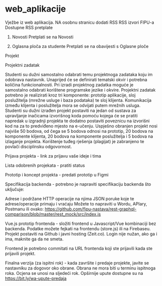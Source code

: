 # web_aplikacije
Vježbe iz web aplikacija.
NA osobnu stranicu dodati RSS
RSS izvori FIPU-a
Dostupne RSS pretplate
1. Novosti
Pretplati se na Novosti

2. Oglasna ploča za studente
Pretplati se na obavijesti s Oglasne ploče

Projekt

Projektni zadatak

Studenti su dužni samostalno odabrati temu projektnoga zadataka koju im odobrava nastavnik. Unaprijed će se definirati tematski okvir i potrebna količina funkcionalnosti. Pri izradi projektnog zadatka moguće je samostalno odabrati korištene programske jezike i okvire. Projektni zadatak potrebno je realizirati kroz tri komponente: prototip aplikacije, sloj poslužitelja (mrežne usluge i baza podataka) te sloj klijenta. Komunikacija između klijenta i poslužitelja mora se odvijati putem mrežnih usluga. Studenti su dužni izrađen projekt postaviti na jedan od sustava za upravljanje inačicama izvorišnog koda pomoću kojega će se pratiti napredak u izgradnji projekta te dodatno postaviti poveznicu na izvorišni kod na za to predviđeno mjesto na e-učenju. Uspješno obranjen projekt nosi najviše 50 bodova, od čega se 5 bodova odnosi na prototip, 20 bodova na komponente klijenta, 20 bodova na komponente poslužitelja i 5 bodova na izlaganje projekta. Korištenje tuđeg rješenja (plagijat) je zabranjeno te povlači disciplinsku odgovornost.

Prijava projekta - link za prijavu vaše ideje i tima

Lista odobrenih projekata - pratiti status

Prototip i koncept projekta - predati prototip u Figmi

Specifikacija backenda - potrebno je napraviti specifikaciju backenda što uključuje:

Adrese i podržane HTTP operacije na njima
JSON poruke koje te adrese/operacije primaju i vraćaju
Možete to napraviti u Wordu, APIary, Postmanu ili ovako: https://github.com/fipu-nastava/rest-graphql-comparison/blob/master/rest_mock/src/index.js


Vue.js prototip frontenda - složiti frontend u Javascript/Vue kombinaciji bez backenda. Podatke možete fejkati na frontendu (store.js) ili na Firebaseu. Projekt postaviti na Github i javni hosting (Zeit.co). Login nije nužan, ako ga i ima, maknite ga da ne smeta.

Frontend je potrebno commitati na URL frontenda koji ste prijavili kada ste prijavili projekt.

Finalna verzija (za ispitni rok) - kada završite i predaje projekte, javite se nastavniku za dogovor oko obrane. Obrana ne mora biti u terminu ispitnoga roka. Ocjena se unosi na sljedeći rok. Opširnije upute dostupne su na https://bit.ly/wa-upute-predaja
